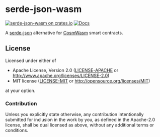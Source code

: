 # serde-json-wasm

[![serde-json-wasm on crates.io](https://img.shields.io/crates/v/serde-json-wasm.svg)](https://crates.io/crates/serde-json-wasm)
[![Docs](https://docs.rs/serde-json-wasm/badge.svg)](https://docs.rs/serde-json-wasm)

A [serde-json] alternative for [CosmWasm] smart contracts.

[serde-json]: https://crates.io/crates/serde_json
[CosmWasm]: https://cosmwasm.com/

## License

Licensed under either of

- Apache License, Version 2.0 ([LICENSE-APACHE](LICENSE-APACHE) or
  http://www.apache.org/licenses/LICENSE-2.0)
- MIT license ([LICENSE-MIT](LICENSE-MIT) or http://opensource.org/licenses/MIT)

at your option.

### Contribution

Unless you explicitly state otherwise, any contribution intentionally submitted
for inclusion in the work by you, as defined in the Apache-2.0 license, shall be
dual licensed as above, without any additional terms or conditions.
